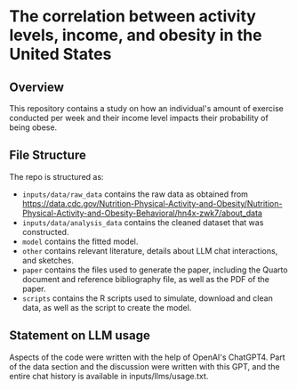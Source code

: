 # The correlation between activity levels, income, and obesity in the United States

## Overview

This repository contains a study on how an individual's amount of exercise conducted per week and their income level impacts their probability of being obese.


## File Structure

The repo is structured as:

-   `inputs/data/raw_data` contains the raw data as obtained from https://data.cdc.gov/Nutrition-Physical-Activity-and-Obesity/Nutrition-Physical-Activity-and-Obesity-Behavioral/hn4x-zwk7/about_data
-   `inputs/data/analysis_data` contains the cleaned dataset that was constructed.
-   `model` contains the fitted model. 
-   `other` contains relevant literature, details about LLM chat interactions, and sketches.
-   `paper` contains the files used to generate the paper, including the Quarto document and reference bibliography file, as well as the PDF of the paper. 
-   `scripts` contains the R scripts used to simulate, download and clean data, as well as the script to create the model. 


## Statement on LLM usage

Aspects of the code were written with the help of OpenAI's ChatGPT4. Part of the data section and the discussion were written with this GPT, and the entire chat history is available in inputs/llms/usage.txt.

